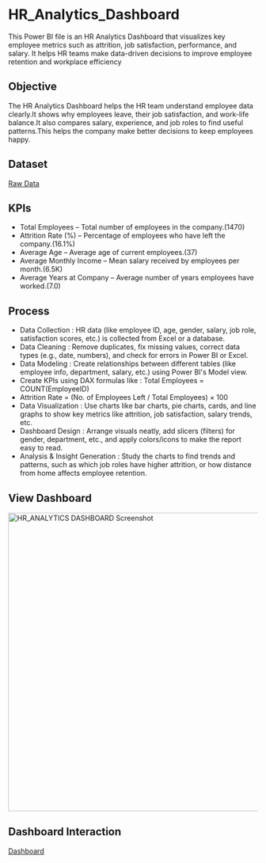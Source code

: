 # HR_Analytics_Dashboard
This Power BI file is an HR Analytics Dashboard that visualizes key employee metrics such as attrition, job satisfaction, performance, and salary. It helps HR teams make data-driven decisions to improve employee retention and workplace efficiency

## Objective
The HR Analytics Dashboard helps the HR team understand employee data clearly.It shows why employees leave, their job satisfaction, and work-life balance.It also compares salary, experience, and job roles to find useful patterns.This helps the company make better decisions to keep employees happy.

## Dataset
<a href="https://github.com/CodebyHarsh10/HR_Analytics_Dashboard/blob/main/HR_Analytics.csv">Raw Data<a/>

## KPIs 
- Total Employees – Total number of employees in the company.(1470)
- Attrition Rate (%) – Percentage of employees who have left the company.(16.1%)
- Average Age – Average age of current employees.(37)
- Average Monthly Income – Mean salary received by employees per month.(6.5K)
- Average Years at Company – Average number of years employees have worked.(7.0)

## Process 
- Data Collection : HR data (like employee ID, age, gender, salary, job role, satisfaction scores, etc.) is collected from Excel or a database.
- Data Cleaning : Remove duplicates, fix missing values, correct data types (e.g., date, numbers), and check for errors in Power BI or Excel.
- Data Modeling : Create relationships between different tables (like employee info, department, salary, etc.) using Power BI's Model view.
- Create KPIs using DAX formulas like : Total Employees = COUNT(EmployeeID)
- Attrition Rate = (No. of Employees Left / Total Employees) × 100
- Data Visualization : Use charts like bar charts, pie charts, cards, and line graphs to show key metrics like attrition, job satisfaction, salary trends, etc.
- Dashboard Design : Arrange visuals neatly, add slicers (filters) for gender, department, etc., and apply colors/icons to make the report easy to read.
- Analysis & Insight Generation : Study the charts to find trends and patterns, such as which job roles have higher attrition, or how distance from home affects employee retention.

## View Dashboard
<img width="603" alt="HR_ANALYTICS DASHBOARD Screenshot" src="https://github.com/user-attachments/assets/471cd7a0-9e5d-40d9-8d94-950ab21edd6a" />

## Dashboard Interaction

<a href="https://github.com/CodebyHarsh10/HR_Analytics_Dashboard/blob/main/HR_ANALYTICS%20DASHBOARD.pbix">Dashboard<a/>
